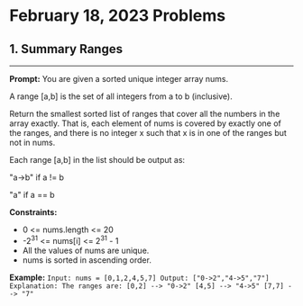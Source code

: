# February 18, 2023 Problems

## 1. Summary Ranges

---
**Prompt:** You are given a sorted unique integer array nums.

A range [a,b] is the set of all integers from a to b (inclusive).

Return the smallest sorted list of ranges that cover all the numbers in the array exactly. That is, each element of nums is covered by exactly one of the ranges, and there is no integer x such that x is in one of the ranges but not in nums.

Each range [a,b] in the list should be output as:

"a->b" if a != b

"a" if a == b

**Constraints:**
- 0 <= nums.length <= 20 
- -2<sup>31</sup> <= nums[i] <= 2<sup>31</sup> - 1 
- All the values of nums are unique. 
- nums is sorted in ascending order.

**Example:**
`Input: nums = [0,1,2,4,5,7]
Output: ["0->2","4->5","7"]
Explanation: The ranges are:
[0,2] --> "0->2"
[4,5] --> "4->5"
[7,7] --> "7"`